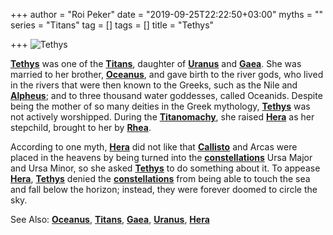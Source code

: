 +++
author = "Roi Peker"
date = "2019-09-25T22:22:50+03:00"
myths = ""
series = "Titans"
tag = []
tags = []
title = "Tethys"

+++
![Tethys](https://www.greekmythology.com/images/mythology/tethys_18.jpg)

[**Tethys**](https://www.greekmythology.com/Titans/Tethys/tethys.html "Tethys") was one of the [**Titans**](https://www.greekmythology.com/Titans/titans.html "Titans"), daughter of [**Uranus**](https://www.greekmythology.com/Other_Gods/Uranus/uranus.html "Uranus") and [**Gaea**](https://www.greekmythology.com/Other_Gods/Gaea/gaea.html "Gaea"). She was married to her brother, [**Oceanus**](https://www.greekmythology.com/Titans/Oceanus/oceanus.html "Oceanus"), and gave birth to the river gods, who lived in the rivers that were then known to the Greeks, such as the Nile and [**Alpheus**](https://www.greekmythology.com/Other_Gods/Minor_Gods/Alpheus/alpheus.html "Alpheus"); and to three thousand water goddesses, called Oceanids. Despite being the mother of so many deities in the Greek mythology, [**Tethys**](https://www.greekmythology.com/Titans/Tethys/tethys.html "Tethys") was not actively worshipped. During the [**Titanomachy**](https://www.greekmythology.com/Myths/The_Myths/Titanomachy/titanomachy.html "Titanomachy"), she raised [**Hera**](https://www.greekmythology.com/Olympians/Hera/hera.html "Hera") as her stepchild, brought to her by [**Rhea**](https://www.greekmythology.com/Titans/Rhea/rhea.html "Rhea").

According to one myth, [**Hera**](https://www.greekmythology.com/Olympians/Hera/hera.html "Hera") did not like that [**Callisto**](https://www.greekmythology.com/Myths/The_Myths/Zeus's_Lovers/Callisto/callisto.html "Callisto") and Arcas were placed in the heavens by being turned into the [**constellations**](https://www.greekmythology.com/Myths/Planets/Constellations/constellations.html "Constellations") Ursa Major and Ursa Minor, so she asked [**Tethys**](https://www.greekmythology.com/Titans/Tethys/tethys.html "Tethys") to do something about it. To appease [**Hera**](https://www.greekmythology.com/Olympians/Hera/hera.html "Hera"), [**Tethys**](https://www.greekmythology.com/Titans/Tethys/tethys.html "Tethys") denied the [**constellations**](https://www.greekmythology.com/Myths/Planets/Constellations/constellations.html "Constellations") from being able to touch the sea and fall below the horizon; instead, they were forever doomed to circle the sky.

See Also: [**Oceanus**](https://www.greekmythology.com/Titans/Oceanus/oceanus.html "Oceanus"), [**Titans**](https://www.greekmythology.com/Titans/titans.html "Titans"), [**Gaea**](https://www.greekmythology.com/Other_Gods/Gaea/gaea.html "Gaea"), [**Uranus**](https://www.greekmythology.com/Other_Gods/Uranus/uranus.html "Uranus"), [**Hera**](https://www.greekmythology.com/Olympians/Hera/hera.html "Hera")
